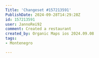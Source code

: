 ```yaml
---
Title: 'Changeset #157213591'
PublishDate: 2024-09-28T14:29:28Z
id: 157213591
user: JannoRei92
comment: Created a restaurant
created_by: Organic Maps ios 2024.09.08
tags:
- Montenegro

---
```

